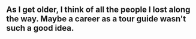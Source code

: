 ## As I get older, I think of all the people I lost along the way. Maybe a career as a tour guide wasn't such a good idea.